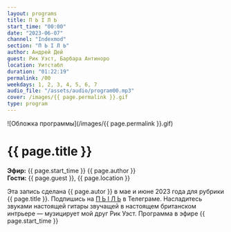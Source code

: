 ```yaml
---
layout: programs
title: П Ь I Л Ь
start_time: "00:00"
date: "2023-06-07"
channel: "Indexmod"
section: "П Ь I Л Ь"
author: Андрей Дей
guest: Рик Уэст, Барбара Антиноро
location: Уитстабл
duration: "01:22:19"
permalink: /00
weekdays: 1, 2, 3, 4, 5, 6, 7
audio_file: "/assets/audio/program00.mp3"
cover: /images/{{ page.permalink }}.gif
type: program
---
```


![Обложка программы](/images/{{ page.permalink }}.gif)

# {{ page.title }}

**Эфир:** {{ page.start_time }} {{ page.author }}  
**Гости:** {{ page.guest }}, {{ page.location }}

Эта запись сделана {{ page.autor }} в мае и июне 2023 года для рубрики {{ page.title }}. Подпишись на [П Ь I Л Ь](https://t.me/+N6k8ebuo5HswNmY0) в Телеграме. Насладитесь звуками настоящей гитары звучащей в настоящем британском интрьере — музицирует мой друг Рик Уэст. Программа в эфире {{ page.start_time }}

<p><audio id="audio-player">
  <source src="{{ page.audio_file }}" type="audio/mpeg">
  Ваш браузер не поддерживает воспроизведение аудио.
</audio></p>
